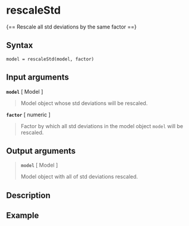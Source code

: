 # rescaleStd

{== Rescale all std deviations by the same factor ==}


## Syntax

    model = rescaleStd(model, factor)


## Input arguments

__`model`__ [ Model ] 
>
> Model object whose std deviations will be rescaled.
>

__`factor`__ [ numeric ] 
> 
> Factor by which all std deviations in the model
> object `model` will be rescaled.
> 

## Output arguments
> 
> __`model`__ [ Model ] 
>
> Model object with all of std deviations rescaled.
> 

## Description


## Example


